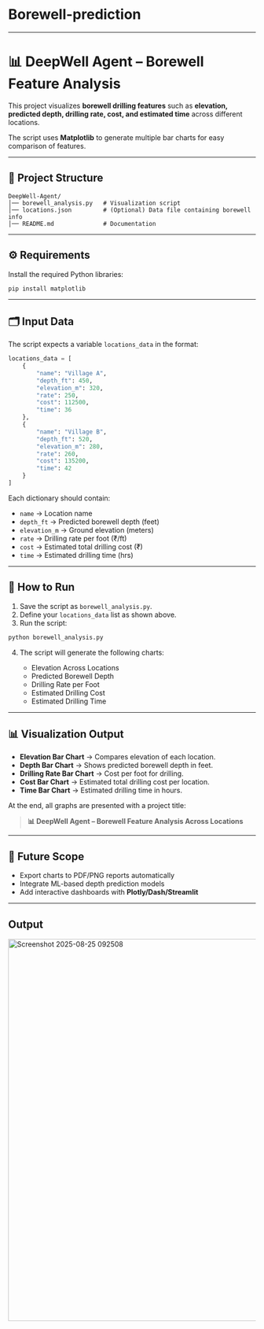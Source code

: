 # Borewell-prediction
---

# 📊 DeepWell Agent – Borewell Feature Analysis

This project visualizes **borewell drilling features** such as **elevation, predicted depth, drilling rate, cost, and estimated time** across different locations.

The script uses **Matplotlib** to generate multiple bar charts for easy comparison of features.

---

## 📂 Project Structure

```
DeepWell-Agent/
│── borewell_analysis.py   # Visualization script
│── locations.json         # (Optional) Data file containing borewell info
│── README.md              # Documentation
```

---

## ⚙️ Requirements

Install the required Python libraries:

```bash
pip install matplotlib
```

---

## 🗂️ Input Data

The script expects a variable `locations_data` in the format:

```python
locations_data = [
    {
        "name": "Village A",
        "depth_ft": 450,
        "elevation_m": 320,
        "rate": 250,
        "cost": 112500,
        "time": 36
    },
    {
        "name": "Village B",
        "depth_ft": 520,
        "elevation_m": 280,
        "rate": 260,
        "cost": 135200,
        "time": 42
    }
]
```

Each dictionary should contain:

* `name` → Location name
* `depth_ft` → Predicted borewell depth (feet)
* `elevation_m` → Ground elevation (meters)
* `rate` → Drilling rate per foot (₹/ft)
* `cost` → Estimated total drilling cost (₹)
* `time` → Estimated drilling time (hrs)

---

## 🚀 How to Run

1. Save the script as `borewell_analysis.py`.
2. Define your `locations_data` list as shown above.
3. Run the script:

```bash
python borewell_analysis.py
```

4. The script will generate the following charts:

   * Elevation Across Locations
   * Predicted Borewell Depth
   * Drilling Rate per Foot
   * Estimated Drilling Cost
   * Estimated Drilling Time

---

## 📊 Visualization Output

* **Elevation Bar Chart** → Compares elevation of each location.
* **Depth Bar Chart** → Shows predicted borewell depth in feet.
* **Drilling Rate Bar Chart** → Cost per foot for drilling.
* **Cost Bar Chart** → Estimated total drilling cost per location.
* **Time Bar Chart** → Estimated drilling time in hours.

At the end, all graphs are presented with a project title:

> **📊 DeepWell Agent – Borewell Feature Analysis Across Locations**

---

## 🔮 Future Scope

* Export charts to PDF/PNG reports automatically
* Integrate ML-based depth prediction models
* Add interactive dashboards with **Plotly/Dash/Streamlit**

---
## Output
<img width="921" height="777" alt="Screenshot 2025-08-25 092508" src="https://github.com/user-attachments/assets/a6718c8d-f700-4253-9e7c-17d9d6ae4022" />
